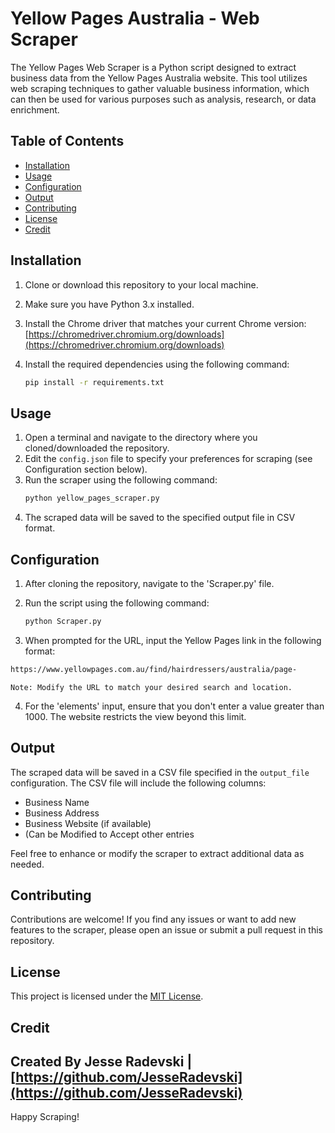 # Yellow Pages Australia - Web Scraper

The Yellow Pages Web Scraper is a Python script designed to extract business data from the Yellow Pages Australia website. This tool utilizes web scraping techniques to gather valuable business information, which can then be used for various purposes such as analysis, research, or data enrichment.

## Table of Contents

- [Installation](#installation)
- [Usage](#usage)
- [Configuration](#configuration)
- [Output](#output)
- [Contributing](#contributing)
- [License](#license)
- [Credit](#credit)

## Installation

1. Clone or download this repository to your local machine.
2. Make sure you have Python 3.x installed.
3. Install the Chrome driver that matches your current Chrome version: [https://chromedriver.chromium.org/downloads](https://chromedriver.chromium.org/downloads)
5. Install the required dependencies using the following command:

   ```bash
   pip install -r requirements.txt

## Usage

1. Open a terminal and navigate to the directory where you cloned/downloaded the repository.
2. Edit the `config.json` file to specify your preferences for scraping (see Configuration section below).
3. Run the scraper using the following command:
   ```bash
   python yellow_pages_scraper.py
4. The scraped data will be saved to the specified output file in CSV format.

## Configuration

1. After cloning the repository, navigate to the 'Scraper.py' file.
2. Run the script using the following command:

   ```bash
   python Scraper.py

3. When prompted for the URL, input the Yellow Pages link in the following format:

  ```bash
  https://www.yellowpages.com.au/find/hairdressers/australia/page-
```
`Note: Modify the URL to match your desired search and location.`

4. For the 'elements' input, ensure that you don't enter a value greater than 1000. The website restricts the view beyond this limit.

## Output

The scraped data will be saved in a CSV file specified in the `output_file` configuration. The CSV file will include the following columns:

- Business Name
- Business Address
- Business Website (if available)
- (Can be Modified to Accept other entries

Feel free to enhance or modify the scraper to extract additional data as needed.

## Contributing

Contributions are welcome! If you find any issues or want to add new features to the scraper, please open an issue or submit a pull request in this repository.

## License

This project is licensed under the [MIT License](LICENSE).

## Credit

Created By Jesse Radevski | [https://github.com/JesseRadevski](https://github.com/JesseRadevski)
---

Happy Scraping!
